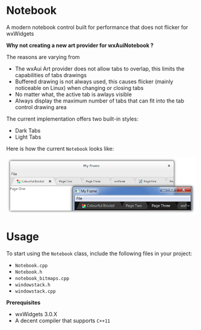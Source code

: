 # Notebook
A modern notebook control built for performance that does not flicker for wxWidgets

**Why not creating a new art provider for wxAuiNotebook ?**

The reasons are varying from

 - The wxAui Art provider does not allow tabs to overlap, this limits the capabilities of tabs drawings
 - Buffered drawing is not always used, this causes flicker (mainly noticeable on Linux) when changing or closing tabs
 - No matter what, the active tab is awlays visible
 - Always display the maximum number of tabs that can fit into the tab control drawing area


The current implementation offers two built-in styles:

 - Dark Tabs 
 - Light Tabs

Here is how the current `Notebook` looks like:

![Alt text](/resources/notebook.png?raw=true "Notebook")

# Usage

To start using the `Notebook` class, include the following files in your project:

 - `Notebook.cpp`
 - `Notebook.h`
 - `notebook_bitmaps.cpp`
 - `windowstack.h`
 - `windowstack.cpp`

**Prerequisites**

 - wxWidgets 3.0.X 
 - A decent compiler that supports `C++11`

 